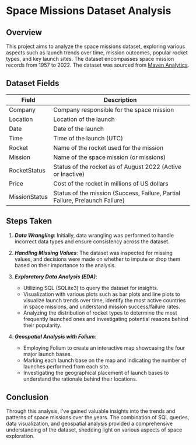 # Space Missions Dataset Analysis

## Overview
This project aims to analyze the space missions dataset, exploring various aspects such as launch trends over time, mission outcomes, popular rocket types, and key launch sites. The dataset encompasses space mission records from 1957 to 2022. The dataset was sourced from [Maven Analytics](https://www.mavenanalytics.io/data-playground?page=6&pageSize=5).

## Dataset Fields

| Field          | Description                                                              |
|----------------|--------------------------------------------------------------------------|
| Company        | Company responsible for the space mission                                |
| Location       | Location of the launch                                                   |
| Date           | Date of the launch                                                       |
| Time           | Time of the launch (UTC)                                                 |
| Rocket         | Name of the rocket used for the mission                                  |
| Mission        | Name of the space mission (or missions)                                  |
| RocketStatus   | Status of the rocket as of August 2022 (Active or Inactive)              |
| Price          | Cost of the rocket in millions of US dollars                             |
| MissionStatus  | Status of the mission (Success, Failure, Partial Failure, Prelaunch Failure) |

## Steps Taken
1. ***Data Wrangling***: Initially, data wrangling was performed to handle incorrect data types and ensure consistency across the dataset.

2. ***Handling Missing Values***: The dataset was inspected for missing values, and decisions were made on whether to impute or drop them based on their importance to the analysis.

3. ***Exploratory Data Analysis (EDA)***:
   - Utilizing SQL (SQLite3) to query the dataset for insights.
   - Visualization with various plots such as bar plots and line plots to visualize launch trends over time, identify the most active countries in space missions, and understand mission success/failure rates.
   - Analyzing the distribution of rocket types to determine the most frequently launched ones and investigating potential reasons behind their popularity.

4. ***Geospatial Analysis with Folium***:
   - Employing Folium to create an interactive map showcasing the four major launch bases.
   - Marking each launch base on the map and indicating the number of launches performed from each site.
   - Investigating the geographical placement of launch bases to understand the rationale behind their locations.

## Conclusion
Through this analysis, I've gained valuable insights into the trends and patterns of space missions over the years. The combination of SQL queries, data visualization, and geospatial analysis provided a comprehensive understanding of the dataset, shedding light on various aspects of space exploration.



